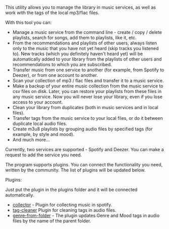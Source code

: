 This utility allows you to manage the library in music services, as well as work with the tags of the local mp3/flac files.

With this tool you can:
- Manage a music service from the command line - create / copy / delete playlists, search for songs, add them to playlists, like it, etc.
- From the recommendations and playlists of other users, always listen only to the music that you have not yet heard (skip tracks you listened to). New tracks (which you definitely haven't heard yet) will be automatically added to your library from the playlists of other users and recommendations to which you are subscribed.
- Transfer music from one service to another (for example, from Spotify to Deezer), or from one account to another.
- Scan your collection of mp3 / flac files and transfer it to a music service.
- Make a backup of your entire music collection from the music service to csv files on disk. Later, you can restore your playlists from these files in any music service. Now you will never lose your library, even if you lose access to your account.
- Clean your library from duplicates (both in music services and in local files).
- Transfer tags from the music service to your local files, or do it between duplicate local audio files.
- Create m3u8 playlists by grouping audio files by specified tags (for example, by style and mood).
- And much more...

Currently, two services are supported - Spotify and Deezer. You can make a request to add the service you need.

The program supports plugins. You can connect the functionality you need, written by the community. The list of plugins will be updated below. 


Plugins:

Just put the plugin in the plugins folder and it will be connected automatically. 

- [collector](https://github.com/dy-sh/spoty_collector) - Plugin for collecting music in spotify.
- [tag-cleaner](https://github.com/dy-sh/spoty_tag_cleaner_) Plugin for cleaning tags in audio files.
- [genre-from-folder](https://github.com/dy-sh/spoty_genre_from_folder) - The plugin updates Genre and Mood tags in audio files by the name of the parent folder.

